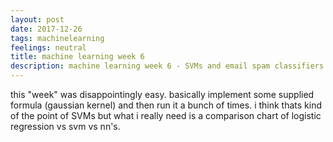 ```yaml
---
layout: post
date: 2017-12-26
tags: machinelearning
feelings: neutral
title: machine learning week 6
description: machine learning week 6 - SVMs and email spam classifiers
---
```


this "week" was disappointingly easy. basically implement some supplied formula (gaussian kernel) and then run it a bunch of times. i think thats kind of the point of SVMs but what i really need is a comparison chart of logistic regression vs svm vs nn's.

